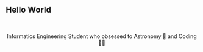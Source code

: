 ## Hello World
<br>
<p align="center">
  Informatics Engineering Student who obsessed to Astronomy 🚀 and Coding 👨‍💻
</p>

